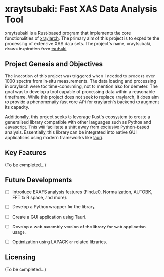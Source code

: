 # xraytsubaki: Fast XAS Data Analysis Tool

xraytsubaki is a Rust-based program that implements the core functionalities of [xraylarch](https://xraypy.github.io/xraylarch/). The primary aim of this project is to expedite the processing of extensive XAS data sets. The project's name, xraytsubaki, draws inspiration from [tsubaki](https://en.wikipedia.org/wiki/Camellia_japonica).

## Project Genesis and Objectives

The inception of this project was triggered when I needed to process over 1000 spectra from in-situ measurements. The data loading and processing in xraylarch were too time-consuming, not to mention also for demeter. The goal was to develop a tool capable of processing data within a reasonable timeframe. While this project does not seek to replace xraylarch, it does aim to provide a phenomenally fast core API for xraylarch's backend to augment its capacity.

Additionally, this project seeks to leverage Rust's ecosystem to create a generalized library compatible with other languages such as Python and Javascript. This will facilitate a shift away from exclusive Python-based analysis. Essentially, this library can be integrated into native GUI applications using modern frameworks like [tauri](https://tauri.studio/en/).

## Key Features

(To be completed...)

## Future Developments

- [ ] Introduce EXAFS analysis features (Find_e0, Normalization, AUTOBK, FFT to R space, and more).
- [ ] Develop a Python wrapper for the library.
- [ ] Create a GUI application using Tauri.
- [ ] Develop a web assembly version of the library for web application usage.

- [ ] Optimization using LAPACK or related libraries.

## Licensing
(To be completed...)
